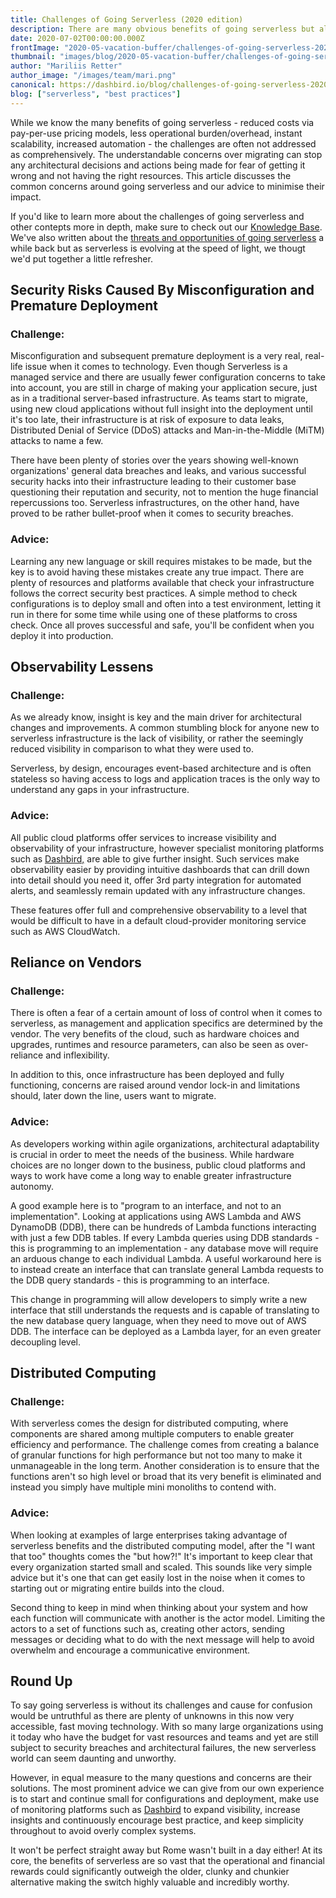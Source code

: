 ```yaml
---
title: Challenges of Going Serverless (2020 edition)
description: There are many obvious benefits of going serverless but also an equal amount of challenges you need to overcome to reap the fruits and really make serverless work for you. Here's list of the challenges and advice on how to overcome each.
date: 2020-07-02T00:00:00.000Z
frontImage: "2020-05-vacation-buffer/challenges-of-going-serverless-2020.png"
thumbnail: "images/blog/2020-05-vacation-buffer/challenges-of-going-serverless-2020.png"
author: "Mariliis Retter"
author_image: "/images/team/mari.png"
canonical: https://dashbird.io/blog/challenges-of-going-serverless-2020
blog: ["serverless", "best practices"]
---
```


While we know the many benefits of going serverless - reduced costs via pay-per-use pricing models, less operational burden/overhead, instant scalability, increased automation - the challenges are often not addressed as comprehensively. The understandable concerns over migrating can stop any architectural decisions and actions being made for fear of getting it wrong and not having the right resources. This article discusses the common concerns around going serverless and our advice to minimise their impact. 

If you'd like to learn more about the challenges of going serverless and other contepts more in depth, make sure to check out our [Knowledge Base](https://dashbird.io/knowledge-base/basic-concepts/serverless-challenges-and-solutions/). We've also written about the [threats and opportunities of going serverless](https://dashbird.io/blog/threats-opportunities-of-going-serverless/) a while back but as serverless is evolving at the speed of light, we thougt we'd put together a little refresher.

## Security Risks Caused By Misconfiguration and Premature Deployment

### Challenge: 

Misconfiguration and subsequent premature deployment is a very real, real-life issue when it comes to technology. Even though Serverless is a managed service and there are usually fewer configuration concerns to take into account, you are still in charge of making your application secure, just as in a traditional server-based infrastructure. As teams start to migrate, using new cloud applications without full insight into the deployment until it's too late, their infrastructure is at risk of exposure to data leaks, Distributed Denial of Service (DDoS) attacks and Man-in-the-Middle (MiTM) attacks to name a few.

There have been plenty of stories over the years showing well-known organizations' general data breaches and leaks, and various successful security hacks into their infrastructure leading to their customer base questioning their reputation and security, not to mention the huge financial repercussions too. Serverless infrastructures, on the other hand, have proved to be rather bullet-proof when it comes to security breaches.

### Advice: 

Learning any new language or skill requires mistakes to be made, but the key is to avoid having these mistakes create any true impact. There are plenty of resources and platforms available that check your infrastructure follows the correct security best practices. A simple method to check configurations is to deploy small and often into a test environment, letting it run in there for some time while using one of these platforms to cross check. Once all proves successful and safe, you'll be confident when you deploy it into production.

## Observability Lessens


### Challenge: 

As we already know, insight is key and the main driver for architectural changes and improvements. A common stumbling block for anyone new to serverless infrastructure is the lack of visibility, or rather the seemingly reduced visibility in comparison to what they were used to.

Serverless, by design, encourages event-based architecture and is often stateless so having access to logs and application traces is the only way to understand any gaps in your infrastructure.

### Advice:

All public cloud platforms offer services to increase visibility and observability of your infrastructure, however specialist monitoring platforms such as [Dashbird,](http://dashbird.io/features) are able to give further insight. Such services make observability easier by providing intuitive dashboards that can drill down into detail should you need it, offer 3rd party integration for automated alerts, and seamlessly remain updated with any infrastructure changes.

These features offer full and comprehensive observability to a level that would be difficult to have in a default cloud-provider monitoring service such as AWS CloudWatch.

## Reliance on Vendors


### Challenge:

There is often a fear of a certain amount of loss of control when it comes to serverless, as management and application specifics are determined by the vendor. The very benefits of the cloud, such as hardware choices and upgrades, runtimes and resource parameters, can also be seen as over-reliance and inflexibility.

In addition to this, once infrastructure has been deployed and fully functioning, concerns are raised around vendor lock-in and limitations should, later down the line, users want to migrate.

### Advice:

As developers working within agile organizations, architectural adaptability is crucial in order to meet the needs of the business. While hardware choices are no longer down to the business, public cloud platforms and ways to work have come a long way to enable greater infrastructure autonomy.

A good example here is to "program to an interface, and not to an implementation". Looking at applications using AWS Lambda and AWS DynamoDB (DDB), there can be hundreds of Lambda functions interacting with just a few DDB tables. If every Lambda queries using DDB standards - this is programming to an implementation - any database move will require an arduous change to each individual Lambda. A useful workaround here is to instead create an interface that can translate general Lambda requests to the DDB query standards - this is programming to an interface.

This change in programming will allow developers to simply write a new interface that still understands the requests and is capable of translating to the new database query language, when they need to move out of AWS DDB. The interface can be deployed as a Lambda layer, for an even greater decoupling level.

## Distributed Computing


### Challenge: 

With serverless comes the design for distributed computing, where components are shared among multiple computers to enable greater efficiency and performance. The challenge comes from creating a balance of granular functions for high performance but not too many to make it unmanageable in the long term. Another consideration is to ensure that the functions aren't so high level or broad that its very benefit is eliminated and instead you simply have multiple mini monoliths to contend with.

### Advice:

When looking at examples of large enterprises taking advantage of serverless benefits and the distributed computing model, after the "I want that too" thoughts comes the "but how?!" It's important to keep clear that every organization started small and scaled. This sounds like very simple advice but it's one that can get easily lost in the noise when it comes to starting out or migrating entire builds into the cloud.

Second thing to keep in mind when thinking about your system and how each function will communicate with another is the actor model. Limiting the actors to a set of functions such as, creating other actors, sending messages or deciding what to do with the next message will help to avoid overwhelm and encourage a communicative environment.

## Round Up


To say going serverless is without its challenges and cause for confusion would be untruthful as there are plenty of unknowns in this now very accessible, fast moving technology. With so many large organizations using it today who have the budget for vast resources and teams and yet are still subject to security breaches and architectural failures, the new serverless world can seem daunting and unworthy.

However, in equal measure to the many questions and concerns are their solutions. The most prominent advice we can give from our own experience is to start and continue small for configurations and deployment, make use of monitoring platforms such as [Dashbird](http://dashbird.io) to expand visibility, increase insights and continuously encourage best practice, and keep simplicity throughout to avoid overly complex systems.

It won't be perfect straight away but Rome wasn't built in a day either! At its core, the benefits of serverless are so vast that the operational and financial rewards could significantly outweigh the older, clunky and chunkier alternative making the switch highly valuable and incredibly worthy.
